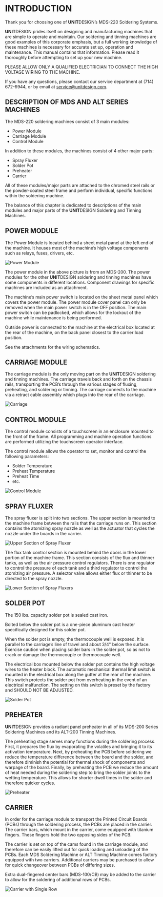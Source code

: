 
# INTRODUCTION

Thank you for choosing one of **UNIT**DESIGN’s MDS-220 Soldering Systems.

**UNIT**DESIGN prides itself on designing and manufacturing machines that are simple to operate and maintain. Our soldering and tinning machines are good examples of this corporate emphasis, but a full working knowledge of these machines is necessary for accurate set up, operation and maintenance. This manual contains that information. Please read it thoroughly before attempting to set up your new machine.

PLEASE ALLOW ONLY A QUALIFIED ELECTRICIAN TO CONNECT THE HIGH VOLTAGE WIRING TO THE MACHINE.

If you have any questions, please contact our service department at (714) 672-9944, or by email at <service@unitdesign.com>.

## DESCRIPTION OF MDS AND ALT SERIES MACHINES

The MDS-220 soldering machines consist of 3 main modules:

- Power Module
- Carriage Module
- Control Module

In addition to these modules, the machines consist of 4 other major parts:

- Spray Fluxer
- Solder Pot
- Preheater
- Carrier

All of these modules/major parts are attached to the chromed steel rails or the powder-coated steel frame and perform individual, specific functions within the soldering machine.

The balance of this chapter is dedicated to descriptions of the main modules and major parts of the **UNIT**DESIGN Soldering and Tinning Machines.

## POWER MODULE

The Power Module is located behind a sheet metal panel at the left end of the machine. It houses most of the machine’s high voltage components such as relays, fuses, drivers, etc.

![Power Module](./media/mds_power.jpg)

The power module in the above picture is from an MDS-200. The power modules for the other **UNIT**DESIGN soldering and tinning machines have some components in different locations. Component drawings for specific machines are included as an attachment.

The machine’s main power switch is located on the sheet metal panel which covers the power module. The power module cover panel can only be removed when the main power switch is in the OFF position. The main power switch can be padlocked, which allows for the lockout of the machine while maintenance is being performed.

Outside power is connected to the machine at the electrical box located at the rear of the machine, on the back panel closest to the carrier load position.

See the attachments for the wiring schematics.

## CARRIAGE MODULE

The carriage module is the only moving part on the **UNIT**DESIGN soldering and tinning machines. The carriage travels back and forth on the chassis rails, transporting the PCB’s through the various stages of fluxing, preheating, and soldering or tinning. The carriage connects to the machine via a retract cable assembly which plugs into the rear of the carriage.

![Carriage](./media/mds_carriage.jpg)

## CONTROL MODULE

The control module consists of a touchscreen in an enclosure mounted to the front of the frame. All programming and machine operation functions are performed utilizing the touchscreen operator interface.

The control module allows the operator to set, monitor and control the following parameters:

- Solder Temperature
- Preheat Temperature
- Preheat Time
- etc.

![Control Module](./media/mds_hmi.jpg)

## SPRAY FLUXER

The spray fluxer is split into two sections. The upper section is mounted to the machine frame between the rails that the carriage runs on. This section contains the atomizing spray nozzle as well as the actuator that cycles the nozzle under the boards in the carrier.

![Upper Section of Spray Fluxer](./media/mds_spray_upper.jpg)

The flux tank control section is mounted behind the doors in the lower portion of the machine frame. This section consists of the flux and thinner tanks, as well as the air pressure control regulators. There is one regulator to control the pressure of each tank and a third regulator to control the atomizing air pressure. A selector valve allows either flux or thinner to be directed to the spray nozzle.

![Lower Section of Spray Fluxers](./media/mds_spray_reg.jpg)

## SOLDER POT

The 150 lbs. capacity solder pot is sealed cast iron.

Bolted below the solder pot is a one-piece aluminum cast heater specifically designed for this solder pot.

When the solder pot is empty, the thermocouple well is exposed. It is parallel to the carriage’s line of travel and about 3/4" below the surface. Exercise caution when placing solder bars in the solder pot, so as not to crack or damage the thermocouple or thermocouple well.

The electrical box mounted below the solder pot contains the high voltage wires to the heater block. The automatic mechanical thermal limit switch is mounted in the electrical box along the gutter at the rear of the machine. This switch protects the solder pot from overheating in the event of an electrical malfunction. The setting on this switch is preset by the factory and SHOULD NOT BE ADJUSTED.

![Solder Pot](./media/mds_solder.jpg)

## PREHEATER

**UNIT**DESIGN provides a radiant panel preheater in all of its MDS-200 Series Soldering Machines and its ALT-200 Tinning Machines.

The preheating stage serves many functions during the soldering process. First, it prepares the flux by evaporating the volatiles and bringing it to its activation temperature. Next, by preheating the PCB before soldering we reduce the temperature difference between the board and the solder, and therefore diminish the potential for thermal shock of components and warpage of the board. Finally, by preheating the PCB we reduce the amount of heat needed during the soldering step to bring the solder joints to the wetting temperature. This allows for shorter dwell times in the solder and therefore quicker cycles.

![Preheater](./media/mds_preheat.jpg)

## CARRIER

In order for the carriage module to transport the Printed Circuit Boards (PCBs) through the soldering process, the PCBs are placed in the carrier. The carrier bars, which mount in the carrier, come equipped with titanium fingers. These fingers hold the two opposing sides of the PCB.

The carrier is set on top of the cams found in the carriage module, and therefore can be easily lifted out for quick loading and unloading of the PCBs. Each MDS Soldering Machine or ALT Tinning Machine comes factory equipped with two carriers. Additional carriers may be purchased to allow for quick changeover between PCBs of differing sizes.

Extra dual-fingered center bars (MDS-100/CB) may be added to the carrier to allow for the soldering of additional rows of PCBs.

![Carrier with Single Row](./media/mds_carrier.jpg)
